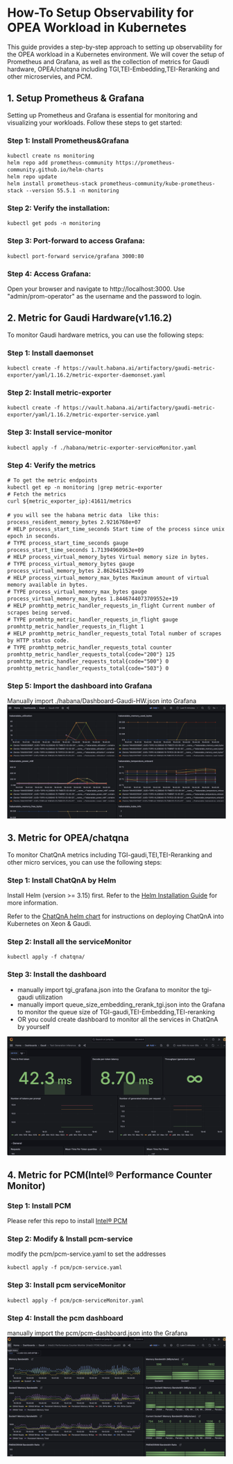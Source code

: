 
# How-To Setup Observability for OPEA Workload in Kubernetes
This guide provides a step-by-step approach to setting up observability for the OPEA workload in a Kubernetes environment. We will cover the setup of Prometheus and Grafana, as well as the collection of metrics for Gaudi hardware, OPEA/chatqna including TGI,TEI-Embedding,TEI-Reranking and other microservies, and PCM.

## 1. Setup Prometheus & Grafana
Setting up Prometheus and Grafana is essential for monitoring and visualizing your workloads. Follow these steps to get started:



### Step 1: Install Prometheus&Grafana
```
kubectl create ns monitoring
helm repo add prometheus-community https://prometheus-community.github.io/helm-charts
helm repo update
helm install prometheus-stack prometheus-community/kube-prometheus-stack --version 55.5.1 -n monitoring
```

### Step 2: Verify the installation:
```
kubectl get pods -n monitoring 
```

### Step 3: Port-forward to access Grafana:
```
kubectl port-forward service/grafana 3000:80
```


### Step 4: Access Grafana:
Open your browser and navigate to http://localhost:3000. Use "admin/prom-operator" as the username and the password to login.

## 2. Metric for Gaudi Hardware(v1.16.2)
To monitor Gaudi hardware metrics, you can use the following steps:

### Step 1: Install daemonset
``` 
kubectl create -f https://vault.habana.ai/artifactory/gaudi-metric-exporter/yaml/1.16.2/metric-exporter-daemonset.yaml
```


### Step 2: Install metric-exporter
```
kubectl create -f https://vault.habana.ai/artifactory/gaudi-metric-exporter/yaml/1.16.2/metric-exporter-service.yaml
```

### Step 3: Install service-monitor
```
kubectl apply -f ./habana/metric-exporter-serviceMonitor.yaml
```
### Step 4: Verify the metrics
```
# To get the metric endpoints
kubectl get ep -n monitoring |grep metric-exporter
# Fetch the metrics
curl ${metric_exporter_ip}:41611/metrics 

# you will see the habana metric data  like this:
process_resident_memory_bytes 2.9216768e+07
# HELP process_start_time_seconds Start time of the process since unix epoch in seconds.
# TYPE process_start_time_seconds gauge
process_start_time_seconds 1.71394960963e+09
# HELP process_virtual_memory_bytes Virtual memory size in bytes.
# TYPE process_virtual_memory_bytes gauge
process_virtual_memory_bytes 2.862641152e+09
# HELP process_virtual_memory_max_bytes Maximum amount of virtual memory available in bytes.
# TYPE process_virtual_memory_max_bytes gauge
process_virtual_memory_max_bytes 1.8446744073709552e+19
# HELP promhttp_metric_handler_requests_in_flight Current number of scrapes being served.
# TYPE promhttp_metric_handler_requests_in_flight gauge
promhttp_metric_handler_requests_in_flight 1
# HELP promhttp_metric_handler_requests_total Total number of scrapes by HTTP status code.
# TYPE promhttp_metric_handler_requests_total counter
promhttp_metric_handler_requests_total{code="200"} 125
promhttp_metric_handler_requests_total{code="500"} 0
promhttp_metric_handler_requests_total{code="503"} 0
```

### Step 5: Import the dashboard into Grafana 
Manually import ./habana/Dashboard-Gaudi-HW.json into Grafana
![alt text](image-1.png)
## 3. Metric for OPEA/chatqna
To monitor ChatQnA metrics including TGI-gaudi,TEI,TEI-Reranking and other micro services, you can use the following steps:

### Step 1: Install ChatQnA by Helm

Install Helm (version >= 3.15) first. Refer to the [Helm Installation Guide](https://helm.sh/docs/intro/install/) for more information.

Refer to the [ChatQnA helm chart](https://github.com/opea-project/GenAIInfra/tree/main/helm-charts/chatqna) for instructions on deploying ChatQnA into Kubernetes on Xeon & Gaudi.

### Step 2: Install all the serviceMonitor
```
kubectl apply -f chatqna/
```
### Step 3: Install the dashboard
- manually import tgi_grafana.json into the Grafana to monitor the tgi-gaudi utilization
- manually import queue_size_embedding_rerank_tgi.json into the Grafana to monitor the queue size of TGI-gaudi,TEI-Embedding,TEI-reranking
- OR you could create dashboard to monitor all the services in ChatQnA by yourself

![alt text](image-2.png)

## 4. Metric for PCM(Intel® Performance Counter Monitor)
### Step 1: Install PCM
Please refer this repo to install [Intel® PCM](https://github.com/intel/pcm)

### Step 2: Modify & Install pcm-service
modify the pcm/pcm-service.yaml to set the addresses
```
kubectl apply -f pcm/pcm-service.yaml
```
### Step 3: Install pcm serviceMonitor
```
kubectl apply -f pcm/pcm-serviceMonitor.yaml
```
### Step 4: Install the pcm dashboard
manually import the pcm/pcm-dashboard.json into the Grafana
![alt text](image.png)



